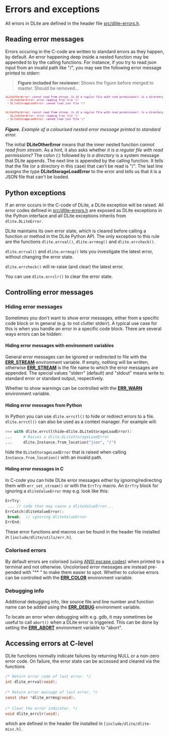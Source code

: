 Errors and exceptions
=====================
All errors in DLite are defined in the header file [src/dlite-errors.h].


Reading error messages
----------------------
Errors occuring in the C-code are written to standard errors as they happen, by default.
An error happening deep inside a nested function may be appended to by the calling functions.
For instance, if you try to read json input from an invalid path like "/", you may see the following error message printed to stderr:

> **Figure included for reviewer:** Shows the figure before merged to master. Should be removed...
>
![Error message example](https://github.com/SINTEF/dlite/blob/error-documentation/doc/_static/dlite-error.png)


![Error message example](https://github.com/SINTEF/dlite/blob/master/doc/_static/dlite-error.png)

_**Figure.** Example of a colourised nested error message printed to standard error._

The initial **DLiteOtherError** means that the inner nested function *cannot read from stream*. As a hint, it also asks whether *it is a regular file with read permissions?*
The colon (:) followed by *Is a directory* is a system message that DLite appends.
The next line is appended by the calling function.
It tells that the file (or a directory in this case) that can't be read is "/".
The last line assigns the type **DLiteStorageLoadError** to the error and tells us that it is a JSON file that can't be loaded.


Python exceptions
-----------------
If an error occurs in the C-code of DLite, a DLite exception will be raised.
All error codes defined in [src/dlite-errors.h] are exposed as DLite exceptions in the Python interface and all DLite exceptions inherits from `dlite.DLiteError`.

DLite maintains its own error state, which is cleared before calling a function or method in the DLite Python API.
The only exception to this rule are the functions `dlite.errval()`, `dlite.errmsg()` and `dlite.errcheck()`.

`dlite.errval()` and `dlite.errmsg()` lets you investigate the latest error, without changing the error state.

`dlite.errcheck()` will re-raise (and clear) the latest error.

You can use `dlite.errclr()` to clear the error state.


Controlling error messages
--------------------------

### Hiding error messages
Sometimes you don't want to show error messages, either from a specific code block or in general (e.g. to not clutter stderr).
A typical use case for this is when you handle an error in a specific code block.
There are several ways errors can be hidden:

#### Hiding error messages with environment variables
General error messages can be ignored or redirected to file with the **[ERR_STREAM]** environment variable.
If empty, nothing will be written, otherwise **[ERR_STREAM]** is the file name to which the error messages are appended.
The special values "stderr" (default) and "stdout" means write to standard error or standard output, respectively.

Whether to show warnings can be controlled with the **[ERR_WARN]** environment variable.


#### Hiding error messages from Python
In Python you can use `dlite.errctl()` to hide or redirect errors to a file.
`dlite.errctl()` can also be used as a context manager.
For example will:

```python
>>> with dlite.errctl(hide=dlite.DLiteStorageLoadError):
...     # Raises a dlite.DLiteStorageLoadError
...     dlite.Instance.from_location("json", "/")
```

hide the `DLiteStorageLoadError` that is raised when calling `Instance.from_location()` with an invalid path.


#### Hiding error messages in C
In C-code you can hide DLite error messages either by ignoring/redirecting them with `err_set_stream()` or with the `ErrTry` macro.
An `ErrTry` block for ignoring a `dliteValueError` may e.g. look like this:

```c
ErrTry:
 ... // code that may cause a dliteValueError...
ErrCatch(dliteValueError):
 break;  // ignoring dliteValueError
ErrEnd;
```

These error functions and macros can be found in the header file installed in `[include/dlite/utils/err.h]`.


### Colorised errors
By default errors are colorised (using [ANSI escape codes]) when printed to a terminal and not otherwise.
Uncolorised error messages are instead pre-pended with "** " to make them easier to spot.
Whether to colorise errors can be controlled with the **[ERR_COLOR]** environment variable.


### Debugging info
Additional debugging info, like source file and line number and function name can be added using the **[ERR_DEBUG]** environment variable.

To locate an error when debugging with e.g. gdb, it may sometimes be useful to call `abort()` when a DLite error is triggered.
This can be done by setting the **[ERR_ABORT]** environment variable to "abort".


Accessing errors at C-level
---------------------------
DLite functions normally indicate failures by returning NULL or a non-zero error code.
On failure, the error state can be accessed and cleared via the functions

```c
/* Return error code of last error. */
int dlite_errval(void);

/* Return error message of last error. */
const char *dlite_errmsg(void);

/* Clear the error indicator. */
void dlite_errclr(void);
```

which are defined in the header file installed in `[include/dlite/dlite-misc.h]`.



[ANSI escape codes]: https://en.wikipedia.org/wiki/ANSI_escape_code
[src/dlite-errors.h]: https://github.com/SINTEF/dlite/blob/master/src/dlite-errors.h
[include/dlite/utils/err.h]: https://github.com/SINTEF/dlite/blob/master/src/utils/err.h
[include/dlite/dlite-misc.h]: https://github.com/SINTEF/dlite/blob/master/src/dlite-misc.h
[ERR_STREAM]: https://github.com/SINTEF/dlite/blob/master/doc/user_guide/environment_variables.md
[ERR_WARN]: https://github.com/SINTEF/dlite/blob/master/doc/user_guide/environment_variables.md
[ERR_COLOR]: https://github.com/SINTEF/dlite/blob/master/doc/user_guide/environment_variables.md
[ERR_DEBUG]: https://github.com/SINTEF/dlite/blob/master/doc/user_guide/environment_variables.md
[ERR_ABORT]: https://github.com/SINTEF/dlite/blob/master/doc/user_guide/environment_variables.md
